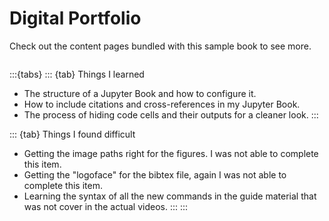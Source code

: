 
# Digital Portfolio

Check out the content pages bundled with this sample book to see more.

```{tableofcontents}
```

:::{tabs}
::: {tab} Things I learned
- The structure of a Jupyter Book and how to configure it.
- How to include citations and cross-references in my Jupyter Book.
- The process of hiding code cells and their outputs for a cleaner look.
:::

::: {tab} Things I found difficult
- Getting the image paths right for the figures. I was not able to complete this item. 
- Getting the "logoface" for the bibtex file, again I was not able to complete this item.
- Learning the syntax of all the new commands in the guide material that was not cover in the actual videos.
:::
:::
